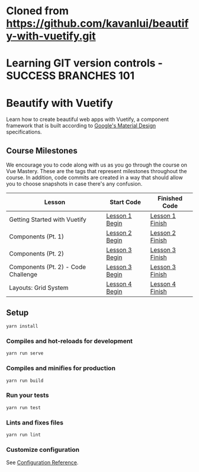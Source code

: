 # Cloned from https://github.com/kavanlui/beautify-with-vuetify.git

# Learning GIT version controls - SUCCESS BRANCHES 101

# Beautify with Vuetify

Learn how to create beautiful web apps with Vuetify, a component framework that is built according to [Google's Material Design](https://material.io/design/) specifications.

## Course Milestones

We encourage you to code along with us as you go through the course on Vue Mastery. These are the tags that represent milestones throughout the course. In addition, code commits are created in a way that should allow you to choose snapshots in case there's any confusion.

| Lesson                              | Start Code                                                                                | Finished Code                                                                               |
| ----------------------------------- | ----------------------------------------------------------------------------------------- | ------------------------------------------------------------------------------------------- |
| Getting Started with Vuetify        | [Lesson 1 Begin](https://github.com/Code-Pop/beautify-with-vuetify/tree/Lesson-1-BEGIN)   | [Lesson 1 Finish](https://github.com/Code-Pop/beautify-with-vuetify/tree/Lesson-1-BEGIN)    |
| Components (Pt. 1)                  | [Lesson 2 Begin](https://github.com/Code-Pop/beautify-with-vuetify/tree/Lesson-2-BEGIN)   | [Lesson 2 Finish](https://github.com/Code-Pop/beautify-with-vuetify/tree/Lesson-2-FINISH)   |
| Components (Pt. 2)                  | [Lesson 3 Begin](https://github.com/Code-Pop/beautify-with-vuetify/tree/Lesson-3-BEGIN)   | [Lesson 3 Finish](https://github.com/Code-Pop/beautify-with-vuetify/tree/Lesson-3-FINISH)   |
| Components (Pt. 2) - Code Challenge | [Lesson 3 Begin](https://github.com/Code-Pop/beautify-with-vuetify/tree/Lesson-3CC-BEGIN) | [Lesson 3 Finish](https://github.com/Code-Pop/beautify-with-vuetify/tree/Lesson-3CC-FINISH) |
| Layouts: Grid System                | [Lesson 4 Begin](https://github.com/Code-Pop/beautify-with-vuetify/tree/Lesson-4-BEGIN)   | [Lesson 4 Finish](https://github.com/Code-Pop/beautify-with-vuetify/tree/Lesson-4-FINISH)   |

## Setup

```
yarn install
```

### Compiles and hot-reloads for development

```
yarn run serve
```

### Compiles and minifies for production

```
yarn run build
```

### Run your tests

```
yarn run test
```

### Lints and fixes files

```
yarn run lint
```

### Customize configuration

See [Configuration Reference](https://cli.vuejs.org/config/).
